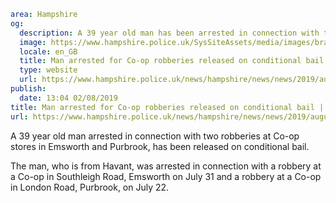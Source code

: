 ```yaml
area: Hampshire
og:
  description: A 39 year old man has been arrested in connection with two robberies at Co-op stores in Emsworth and Purbrook.
  image: https://www.hampshire.police.uk/SysSiteAssets/media/images/brand/hampshire/open-graph/hc-soh-300x600px.png?crop=(15,0,585,300)&amp;w=600&amp;h=300&amp;scale=both
  locale: en_GB
  title: Man arrested for Co-op robberies released on conditional bail
  type: website
  url: https://www.hampshire.police.uk/news/hampshire/news/news/2019/august/man-arrested-for-co-op-robberies-released-on-conditional-bail/
publish:
  date: 13:04 02/08/2019
title: Man arrested for Co-op robberies released on conditional bail | Hampshire Constabulary
url: https://www.hampshire.police.uk/news/hampshire/news/news/2019/august/man-arrested-for-co-op-robberies-released-on-conditional-bail/
```

A 39 year old man arrested in connection with two robberies at Co-op stores in Emsworth and Purbrook, has been released on conditional bail.

The man, who is from Havant, was arrested in connection with a robbery at a Co-op in Southleigh Road, Emsworth on July 31 and a robbery at a Co-op in London Road, Purbrook, on July 22.
